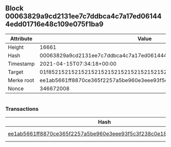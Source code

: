 ## Block 00063829a9cd2131ee7c7ddbca4c7a17ed061444edd01716e48c109e075f1ba9

Attribute | Value
--- | ---
Height | 16661
Hash | 00063829a9cd2131ee7c7ddbca4c7a17ed061444edd01716e48c109e075f1ba9
Timestamp | 2021-04-15T07:34:18+00:00
Target | 01f8521521521521521521521521521521521521521521521521521521521521
Merke root | ee1ab5661ff8870ce365f2257a5be960e3eee93f5c3f238c0e18fbffb4b6352c
Nonce | 346672008

```

```

### Transactions

Hash | Amount
--- | ---
[ee1ab5661ff8870ce365f2257a5be960e3eee93f5c3f238c0e18fbffb4b6352c](ee1ab5661ff8870ce365f2257a5be960e3eee93f5c3f238c0e18fbffb4b6352c.md) | 10.00000000 SKEPTI 
